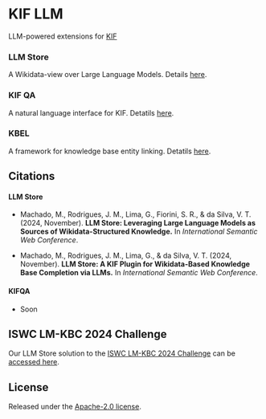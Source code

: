 # KIF LLM #

LLM-powered extensions for [KIF](https://github.com/IBM/kif)

### LLM Store ###
A Wikidata-view over Large Language Models. Details [here](./llm_store).
### KIF QA ###
A natural language interface for KIF. Detatils [here](./kifqa).
### KBEL ###
A framework for knowledge base entity linking. Detatils [here](./kbel).


## Citations ##

#### LLM Store ####
- Machado, M., Rodrigues, J. M., Lima, G., Fiorini, S. R., & da Silva, V. T. (2024, November). **LLM Store: Leveraging Large Language Models as Sources of Wikidata-Structured Knowledge.** In *International Semantic Web Conference*.

- Machado, M., Rodrigues, J. M., Lima, G., & da Silva, V. T. (2024, November). **LLM Store: A KIF Plugin for Wikidata-Based Knowledge Base Completion via LLMs.** In *International Semantic Web Conference*.

#### KIFQA ####
- Soon

## ISWC LM-KBC 2024 Challenge
Our LLM Store solution to the [ISWC LM-KBC 2024 Challenge](https://lm-kbc.github.io/challenge2024/) can be [accessed here](https://github.com/IBM/kif-llm/tree/lm-kbc-challenge).


## License ##

Released under the [Apache-2.0 license](./LICENSE).
